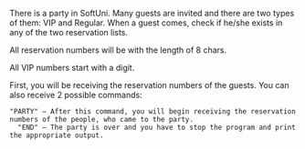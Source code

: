 There is a party in SoftUni. Many guests are invited and there are two types of them: VIP and Regular. When a guest comes, check if he/she exists in any of the two reservation lists.

All reservation numbers will be with the length of 8 chars.

All VIP numbers start with a digit.

First, you will be receiving the reservation numbers of the guests. You can also receive 2 possible commands:

	"PARTY" – After this command, you will begin receiving the reservation numbers of the people, who came to the party.
      "END" – The party is over and you have to stop the program and print the appropriate output.
